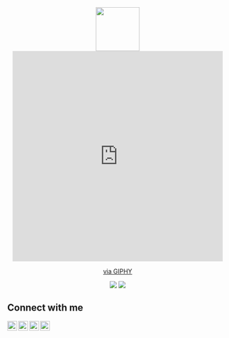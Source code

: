 <div id="header" align="center">
  
  <img src="https://media.giphy.com/media/M9gbBd9nbDrOTu1Mqx/giphy.gif" width="100"/>
  
  <iframe src="https://giphy.com/embed/vLlpbDafjgHystuJ0a" width="480" height="480" frameBorder="0" class="giphy-embed" allowFullScreen></iframe><p><a href="https://giphy.com/stickers/webfx-code-interactive-code-a-yoda-vLlpbDafjgHystuJ0a">via GIPHY</a></p>
  
  [![](https://komarev.com/ghpvc/?username=MohamedWZS&color=blue&label=Profile%20Views)](https://github.com/MohamedWZS)
  [![](https://img.shields.io/github/followers/MohamedWZS?label=GitHub%20Followers)](https://github.com/MohamedWZS)
  
</div>







Connect with me 
----------------
[<img align="left" width="22px" src="https://cdn.jsdelivr.net/npm/simple-icons@v3/icons/twitter.svg" />][twitter]
[<img align="left" width="22px" src="https://cdn.jsdelivr.net/npm/simple-icons@v3/icons/linkedin.svg" />][linkedin]
[<img align="left" width="22px" src="https://cdn.jsdelivr.net/npm/simple-icons@v3/icons/whatsapp.svg" />][whatsapp]
[<img align="left" width="22px" src="https://cdn.jsdelivr.net/npm/simple-icons@v3/icons/facebook.svg" />][facebook]

</br>

[twitter]: https://twitter.com/MohamedZaghllol
[facebook]: https://www.facebook.com/MohamedWZS
[linkedin]: https://www.linkedin.com/in/mohamedwzs/
[whatsapp]: https://wa.me/201011999292
